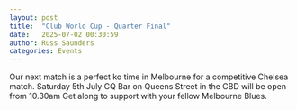 ```yaml
---
layout: post
title:  "Club World Cup - Quarter Final"
date:   2025-07-02 00:30:59
author: Russ Saunders
categories: Events
---
```

Our next match is a perfect ko time in Melbourne for a competitive Chelsea match.
Saturday 5th July
CQ Bar on Queens Street in the CBD will be open from 10.30am
Get along to support with your fellow Melbourne Blues. 
